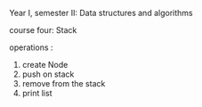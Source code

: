 Year I, semester II: Data structures and algorithms

course four: Stack

operations :

1) create Node
2) push on stack
3) remove from the stack
4) print list
